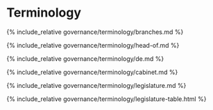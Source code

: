 Terminology
===========

<!-- Branches -->
{% include_relative governance/terminology/branches.md %}

<!-- Head of government/state -->
{% include_relative governance/terminology/head-of.md %}

<!-- de facto/jure -->
{% include_relative governance/terminology/de.md %}

<!-- Cabinet -->
{% include_relative governance/terminology/cabinet.md %}

<!-- Legislature -->
{% include_relative governance/terminology/legislature.md %}

<!-- Legislature table -->
{% include_relative governance/terminology/legislature-table.html %}